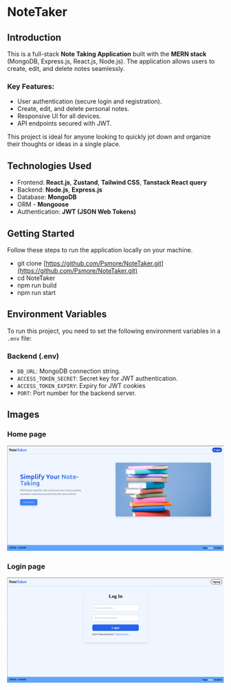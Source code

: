 # NoteTaker

## Introduction

This is a full-stack **Note Taking Application** built with the **MERN stack** (MongoDB, Express.js, React.js, Node.js). The application allows users to create, edit, and delete notes seamlessly. 

### Key Features:
- User authentication (secure login and registration).
- Create, edit, and delete personal notes.
- Responsive UI for all devices.
- API endpoints secured with JWT.

This project is ideal for anyone looking to quickly jot down and organize their thoughts or ideas in a single place.


## Technologies Used

- Frontend: **React.js**, **Zustand**, **Tailwind CSS**, **Tanstack React query**
- Backend: **Node.js**, **Express.js**
- Database: **MongoDB**
- ORM - **Mongoose**
- Authentication: **JWT (JSON Web Tokens)**

## Getting Started

Follow these steps to run the application locally on your machine.
- git clone [https://github.com/Psmore/NoteTaker.git](https://github.com/Psmore/NoteTaker.git)
- cd NoteTaker
- npm run build
- npm run start

## Environment Variables

To run this project, you need to set the following environment variables in a `.env` file:

### Backend (.env)
- `DB_URL`: MongoDB connection string.
- `ACCESS_TOKEN_SECRET`: Secret key for JWT authentication.
- `ACCESS_TOKEN_EXPIRY`: Expiry for JWT cookies
- `PORT`: Port number for the backend server.

## Images 

### Home page
![Home Page](docs/images/home-page.png)

### Login page
![Login page](docs/images/Login-page.png)
